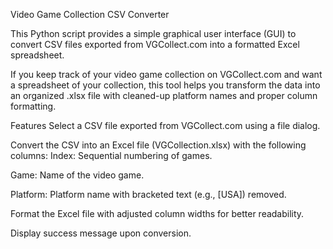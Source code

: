 Video Game Collection CSV Converter

This Python script provides a simple graphical user interface (GUI) to convert CSV files exported from VGCollect.com into a formatted Excel spreadsheet. 

If you keep track of your video game collection on VGCollect.com and want a spreadsheet of your collection, this tool helps you transform the data into an organized .xlsx file with cleaned-up platform names and proper column formatting.

Features
Select a CSV file exported from VGCollect.com using a file dialog.

Convert the CSV into an Excel file (VGCollection.xlsx) with the following columns:
Index: Sequential numbering of games.

Game: Name of the video game.

Platform: Platform name with bracketed text (e.g., [USA]) removed.

Format the Excel file with adjusted column widths for better readability.

Display success message upon conversion.

